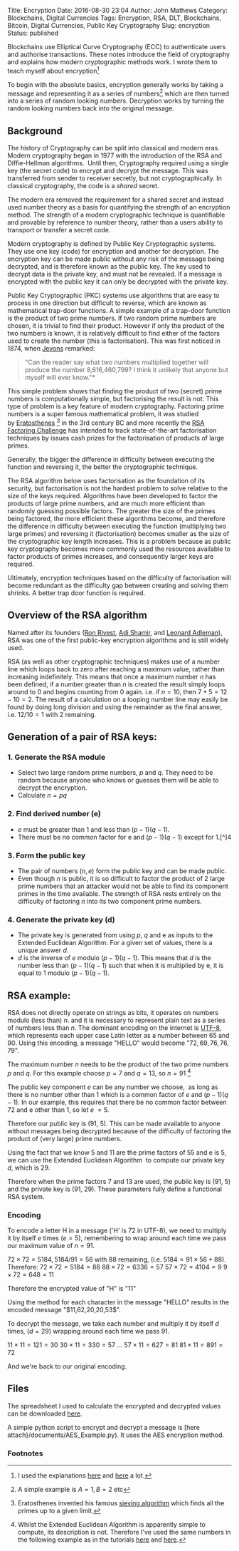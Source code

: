 Title: Encryption
Date: 2016-08-30 23:04
Author: John Mathews
Category: Blockchains, Digital Currencies
Tags: Encryption, RSA, DLT, Blockchains, Bitcoin, Digital Currencies, Public Key Cryptography 
Slug: encryption
Status: published

Blockchains use Elliptical Curve Cryptography (ECC) to authenticate users and authorise transactions. These notes introduce the field of cryptography and explains how modern cryptographic methods work. I wrote them to teach myself about encryption[^1] 

To begin with the absolute basics, encryption generally works by taking a message and representing it as a series of numbers[^2] which are then turned into a series of random looking numbers. Decryption works by turning the random looking numbers back into the original message.

## Background
The history of Cryptography can be split into classical and modern eras. Modern cryptography began in 1977 with the introduction of the RSA and Diffie-Hellman algorithms.  Until then, Cryptography required using a single key (the secret code) to encrypt and decrypt the message. This was transferred from sender to receiver secretly, but not cryptographically. In classical cryptography, the code is a *shared*
secret.

The modern era removed the requirement for a shared secret and instead used number theory as a basis for quantifying the strength of an encryption method. The strength of a modern cryptographic technique is quantifiable and provable by reference to number theory, rather than a users ability to transport or transfer a secret code.

Modern cryptography is defined by Public Key Cryptographic systems. They use one key (code) for encryption and another for decryption. The encryption key can be made public without any risk of the message being decrypted, and is therefore known as the public key. The key used to decrypt data is the private key, and must not be revealed. If a message is encrypted with the public key it can only be decrypted with the private key.

Public Key Cryptographic (PKC) systems use algorithms that are easy to process in one direction but difficult to reverse, which are known as mathematical trap-door functions. A simple example of a trap-door function is the product of two prime numbers. If two random prime numbers are chosen, it is trivial to find their product. However if only the product of the two numbers is known, it is relatively difficult to find either of the factors used to create the number (this is factorisation). This was first noticed in 1874, when [Jevons](https://en.wikipedia.org/wiki/William_Stanley_Jevons#Jevons.27_number) remarked:

> "Can the reader say what two numbers multiplied together will produce the number 8,616,460,799? I think it unlikely that anyone but myself will ever know."*

This simple problem shows that finding the product of two (secret) prime numbers is computationally simple, but factorising the result is not. This type of problem is a key feature of modern cryptography. Factoring prime numbers is a super famous mathematical problem, it was studied by [Eratosthenes](https://en.wikipedia.org/wiki/Eratosthenes) [^3] in the 3rd century BC and more recently the [RSA Factoring Challenge](https://en.wikipedia.org/wiki/RSA_Factoring_Challenge) has intended to track state-of-the-art factorisation techniques by issues cash prizes for the factorisation of products of large primes.

Generally, the bigger the difference in difficulty between executing the function and reversing it, the better the cryptographic technique.

The RSA algorithm below uses factorisation as the foundation of its security, but factorisation is not the hardest problem to solve relative to the size of the keys required. Algorithms have been developed to factor the products of large prime numbers, and are much more efficient than randomly guessing possible factors. The greater the size of the primes being factored, the more efficient these algorithms become, and therefore the difference in difficulty between executing the function (multiplying two large primes) and reversing it (factorisation) becomes smaller as the size of the cryptographic key length increases. This is a problem because as public key cryptography becomes more commonly used the resources available to factor products of primes increases, and consequently larger keys are required.

Ultimately, encryption techniques based on the difficulty of factorisation will become redundant as the difficulty gap between creating and solving them shrinks. A better trap door function is required.

## Overview of the RSA algorithm
Named after its founders ([Ron Rivest](https://en.wikipedia.org/wiki/Ron_Rivest "Ron Rivest"), [Adi Shamir](https://en.wikipedia.org/wiki/Adi_Shamir "Adi Shamir"), and [Leonard Adleman](https://en.wikipedia.org/wiki/Leonard_Adleman "Leonard ")), RSA was one of the first public-key encryption algorithms and is still widely used. 

RSA (as well as other cryptographic techniques) makes use of a number line which loops back to zero after reaching a maximum value, rather than increasing indefinitely. This means that once a maximum number $n$ has been defined, if a number greater than $n$ is created the result simply loops around to 0 and begins counting from 0 again. i.e. if $n = 10$, then $7 + 5 = 12 - 10 = 2$. The result of a calculation on a looping number line may easily be found by doing long division and using the remainder as the final answer, i.e. $12 / 10 = 1$ with $2$ remaining.

## Generation of a pair of RSA keys:
### 1. Generate the RSA module

- Select two large random prime numbers, $p$ and $q$. They need to be random because anyone who knows or guesses them will be able to decrypt the encryption.
- Calculate $n = pq$

### 2. Find derived number (e)
- *e* must be greater than 1 and less than $( p - 1)( q - 1)$.
- There must be no common factor for e and $( p - 1)( q - 1)$ except for 1.[^]4 

### 3. Form the public key
- The pair of numbers $(n, e)$ form the public key and can be made public.
- Even though $n$ is public, it is so difficult to factor the product of 2 large prime numbers that an attacker would not be able to find its component primes in the time available. The strength of RSA rests entirely on the difficulty of factoring $n$ into its two component prime numbers.

### 4. Generate the private key (d)
- The private key is generated from using $p$, $q$ and e as inputs to the Extended Euclidean Algorithm. For a given set of values, there is a unique answer $d$.
- $d$ is the inverse of $e$ modulo $( p - 1)( q - 1 )$. This means that $d$ is the number less than $( p - 1 ) ( q - 1 )$ such that when it is multiplied by e, it is equal to $1$ modulo $( p - 1 ) ( q - 1 )$.

## RSA example:
RSA does not directly operate on strings as bits, it operates on numbers modulo (less than) $n$. and it is necessary to represent plain text as a series of numbers less than $n$. The dominant encoding on the internet is [UTF-8](https://en.wikipedia.org/wiki/UTF-8), which represents each upper case Latin letter as a number between 65 and 90. Using this encoding, a message "HELLO" would become "$72, 69, 76, 76, 79$".

The maximum number $n$ needs to be the product of the two prime numbers $p$ and $q$. For this example choose $p = 7$ and $q = 13$, so $n  = 91$  [^5]

The public key component *e* can be any number we choose,  as long as there is no number other than 1 which is a common factor of *e* and $( p - 1 ) ( q - 1 )$. In our example, this requires that there be no common factor between 72 and e other than 1, so let *e* $= 5$.

Therefore our public key is (91, 5). This can be made available to anyone without messages being decrypted because of the difficulty of factoring the product of (very large) prime numbers.

Using the fact that we know 5 and 11 are the prime factors of 55 and e is 5, we can use the Extended Euclidean Algorithm  to compute our private key $d$, which is 29.

Therefore when the prime factors 7 and 13 are used, the public key is (91, 5) and the private key is (91, 29). These parameters fully define a functional RSA system.

### Encoding
To encode a letter H in a message ('H' is $72$ in UTF-8), we need to multiply it by itself $e$ times ($e = 5$), remembering to wrap around each time we pass our maximum value of $n = 91$.

$72 \times 72 = 5184, 5184 / 91 = 56$ with $88$ remaining, (i.e. $5184 = 91 \times 56 + 88$). Therefore:
$72 \times 72 = 5184 = 88$
$88 \times 72 = 6336 = 57$
$57 \times 72 = 4104 = 9$
$9 \times 72 = 648 = 11$

Therefore the encrypted value of "H" is "$11$"

Using the method for each character in the message "HELLO" results in the encoded message "\$11,62,20,20,53\$".

To decrypt the message, we take each number and multiply it by itself $d$ times, ($d=29$) wrapping around each time we pass $91$.

$11 \times 11 = 121 = 30$
$30 \times 11 = 330 = 57$
...
$57 \times 11 = 627 = 81$
$81 \times 11 = 891 = 72$

And we're back to our original encoding.

## Files
The spreadsheet I used to calculate the encrypted and decrypted values can be downloaded [here]({attach}/documents/RSA-Example.xlsx).

A simple python script to encrypt and decrypt a message is [here attach}/documents/AES_Example.py). It uses the AES encryption method.

### Footnotes
[^1]: I used the explanations [here](http://www.tutorialspoint.com/cryptography/public_key_encryption.htm) and [here](https://blog.cloudflare.com/a-relatively-easy-to-understand-primer-on-elliptic-curve-cryptography/) a lot.
[^2]: A simple example is $A=1, B=2$ etc
[^3]: Eratosthenes invented his famous [sieving algorithm](https://en.wikipedia.org/wiki/Sieve_of_Eratosthenes) which finds all the primes up to a given limit.
[^5]: Whilst the Extended Euclidean Algorithm is apparently simple to compute, its description is not. Therefore I've used the same numbers in the following example as in the tutorials [here](http://www.tutorialspoint.com/cryptography/public_key_encryption.htm) and [here](http://arstechnica.com/security/2013/10/a-relatively-easy-to-understand-primer-on-elliptic-curve-cryptography/).
[^4]: If this is the case then e and ( p - 1) ( q - 1 ) are called "coprime"